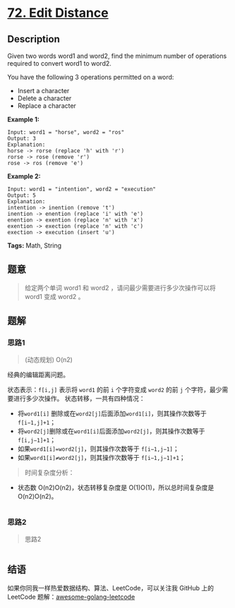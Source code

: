 # [72. Edit Distance][title]

## Description

Given two words word1 and word2, find the minimum number of operations required to convert word1 to word2.

You have the following 3 operations permitted on a word:

- Insert a character
- Delete a character
- Replace a character

**Example 1:**

```
Input: word1 = "horse", word2 = "ros"
Output: 3
Explanation: 
horse -> rorse (replace 'h' with 'r')
rorse -> rose (remove 'r')
rose -> ros (remove 'e')
```

**Example 2:**

```
Input: word1 = "intention", word2 = "execution"
Output: 5
Explanation: 
intention -> inention (remove 't')
inention -> enention (replace 'i' with 'e')
enention -> exention (replace 'n' with 'x')
exention -> exection (replace 'n' with 'c')
exection -> execution (insert 'u')
```

**Tags:** Math, String

## 题意
>给定两个单词 word1 和 word2 ，请问最少需要进行多少次操作可以将 word1 变成 word2 。

## 题解

### 思路1
> (动态规划) O(n2)

经典的编辑距离问题。

状态表示：`f[i,j]` 表示将 `word1` 的前 `i` 个字符变成 `word2` 的前 `j` 个字符，最少需要进行多少次操作。
状态转移，一共有四种情况：

- 将`word1[i]` 删除或在`word2[j]`后面添加`word1[i]`，则其操作次数等于`f[i−1,j]+1`；
- 将`word2[j]`删除或在`word1[i]`后面添加`word2[j]`，则其操作次数等于 `f[i,j−1]+1`；
- 如果`word1[i]=word2[j]`，则其操作次数等于 `f[i−1,j−1]`；
- 如果`word1[i]≠word2[j]`，则其操作次数等于 `f[i−1,j−1]+1`；

> 时间复杂度分析：

- 状态数 O(n2)O(n2)，状态转移复杂度是 O(1)O(1)，所以总时间复杂度是 O(n2)O(n2)。

```go

```

### 思路2
> 思路2
```go

```

## 结语

如果你同我一样热爱数据结构、算法、LeetCode，可以关注我 GitHub 上的 LeetCode 题解：[awesome-golang-leetcode][me]

[title]: https://leetcode.com/problems/two-sum/description/
[me]: https://github.com/kylesliu/awesome-golang-algorithm
